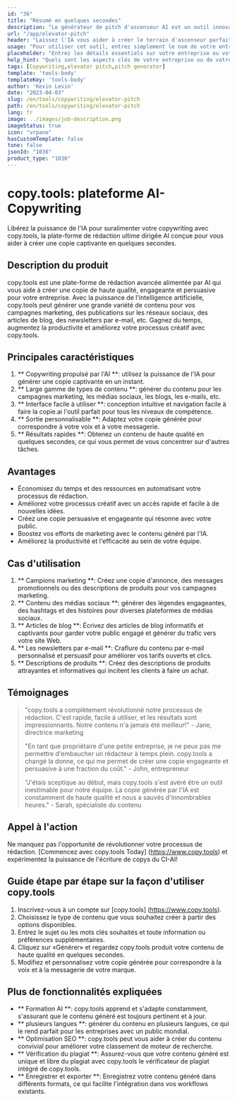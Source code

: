 ```yaml
---
id: "36"
title: "Résumé en quelques secondes"
description: "Le générateur de pitch d'ascenseur AI est un outil innovant qui utilise l'intelligence artificielle pour créer des emplacements d'ascenseur persuasifs et captivants pour votre entreprise, votre produit ou votre service.  Impressionnez les clients ou les investisseurs potentiels avec un argumentaire concis et engageant qui met en évidence les aspects clés de votre offre, ce qui le fait se démarquer de la concurrence."
url: "/app/elevator-pitch"
header: "Laissez l'IA vous aider à créer le terrain d'ascenseur parfait pour votre entreprise ou votre produit."
usage: "Pour utiliser cet outil, entrez simplement le nom de votre entreprise, les fonctionnalités clés et le public cible.  Ce générateur d'IA créera ensuite un argument d'ascenseur bien conçu, concis et persuasif qui met en évidence les arguments de vente uniques de votre entreprise ou de votre produit."
placeholder: "Entrez les détails essentiels sur votre entreprise ou votre produit, par exemple le nom de l'entreprise, les fonctionnalités clés, le public cible, etc."
help_hint: "Quels sont les aspects clés de votre entreprise ou de votre produit sur lesquels vous souhaitez vous concentrer?  Entrez certains mots clés liés à ces aspects, et notre IA créera un pitch d'ascenseur engageant en fonction de votre entrée."
tags: [Copywriting,elevator pitch,pitch generator]
template: 'tools-body'
templateKey: 'tools-body'
author: 'Kevin Levin'
date: "2023-04-03"
slug: /en/tools/copywriting/elevator-pitch
path: /en/tools/copywriting/elevator-pitch
lang: fr
image: ../images/job-description.png
imageStatus: true
icon: "vrpano"
hasCustomTemplate: false
tone: false
jsonId: "1036"
product_type: "1036"
---
```

# copy.tools: plateforme AI-Copywriting

Libérez la puissance de l'IA pour suralimenter votre copywriting avec copy.tools, la plate-forme de rédaction ultime dirigée AI conçue pour vous aider à créer une copie captivante en quelques secondes.

## Description du produit

copy.tools est une plate-forme de rédaction avancée alimentée par AI qui vous aide à créer une copie de haute qualité, engageante et persuasive pour votre entreprise.  Avec la puissance de l'intelligence artificielle, copy.tools peut générer une grande variété de contenu pour vos campagnes marketing, des publications sur les réseaux sociaux, des articles de blog, des newsletters par e-mail, etc.  Gagnez du temps, augmentez la productivité et améliorez votre processus créatif avec copy.tools.

## Principales caractéristiques

1. ** Copywriting propulsé par l'AI **: utilisez la puissance de l'IA pour générer une copie captivante en un instant.
 2. ** Large gamme de types de contenu **: générer du contenu pour les campagnes marketing, les médias sociaux, les blogs, les e-mails, etc.
 3. ** Interface facile à utiliser **: conception intuitive et navigation facile à faire la copie.ai l'outil parfait pour tous les niveaux de compétence.
 4. ** Sortie personnalisable **: Adaptez votre copie générée pour correspondre à votre voix et à votre messagerie.
 5. ** Résultats rapides **: Obtenez un contenu de haute qualité en quelques secondes, ce qui vous permet de vous concentrer sur d'autres tâches.

## Avantages

- Économisez du temps et des ressources en automatisant votre processus de rédaction.
 - Améliorez votre processus créatif avec un accès rapide et facile à de nouvelles idées.
 - Créez une copie persuasive et engageante qui résonne avec votre public.
 - Boostez vos efforts de marketing avec le contenu généré par l'IA.
 - Améliorez la productivité et l'efficacité au sein de votre équipe.

## Cas d'utilisation

1. ** Campions marketing **: Créez une copie d'annonce, des messages promotionnels ou des descriptions de produits pour vos campagnes marketing.
 2. ** Contenu des médias sociaux **: générer des légendes engageantes, des hashtags et des histoires pour diverses plateformes de médias sociaux.
 3. ** Articles de blog **: Écrivez des articles de blog informatifs et captivants pour garder votre public engagé et générer du trafic vers votre site Web.
 4. ** Les newsletters par e-mail **: Craflure du contenu par e-mail personnalisé et persuasif pour améliorer vos tarifs ouverts et clics.
 5. ** Descriptions de produits **: Créez des descriptions de produits attrayantes et informatives qui incitent les clients à faire un achat.

## Témoignages

> "copy.tools a complètement révolutionné notre processus de rédaction. C'est rapide, facile à utiliser, et les résultats sont impressionnants. Notre contenu n'a jamais été meilleur!"  - Jane, directrice marketing
 >
 > "En tant que propriétaire d'une petite entreprise, je ne peux pas me permettre d'embaucher un rédacteur à temps plein. copy.tools a changé la donne, ce qui me permet de créer une copie engageante et persuasive à une fraction du coût."  - John, entrepreneur
 >
 > "J'étais sceptique au début, mais copy.tools s'est avéré être un outil inestimable pour notre équipe. La copie générée par l'IA est constamment de haute qualité et nous a sauvés d'innombrables heures."  - Sarah, spécialiste du contenu

## Appel à l'action

Ne manquez pas l'opportunité de révolutionner votre processus de rédaction.  [Commencez avec copy.tools Today] (https://www.copy.tools) et expérimentez la puissance de l'écriture de copys du CI-AI!

## Guide étape par étape sur la façon d'utiliser copy.tools

1. Inscrivez-vous à un compte sur [copy.tools] (https://www.copy.tools).
 2. Choisissez le type de contenu que vous souhaitez créer à partir des options disponibles.
 3. Entrez le sujet ou les mots clés souhaités et toute information ou préférences supplémentaires.
 4. Cliquez sur «Générer» et regardez copy.tools produit votre contenu de haute qualité en quelques secondes.
 5. Modifiez et personnalisez votre copie générée pour correspondre à la voix et à la messagerie de votre marque.

## Plus de fonctionnalités expliquées

- ** Formation AI **: copy.tools apprend et s'adapte constamment, s'assurant que le contenu généré est toujours pertinent et à jour.
 - ** plusieurs langues **: générer du contenu en plusieurs langues, ce qui le rend parfait pour les entreprises avec un public mondial.
 - ** Optimisation SEO **: copy.tools peut vous aider à créer du contenu convivial pour améliorer votre classement de moteur de recherche.
 - ** Vérification du plagiat **: Assurez-vous que votre contenu généré est unique et libre du plagiat avec copy.tools le vérificateur de plagiat intégré de copy.tools.
 - ** Enregistrer et exporter **: Enregistrez votre contenu généré dans différents formats, ce qui facilite l'intégration dans vos workflows existants.

